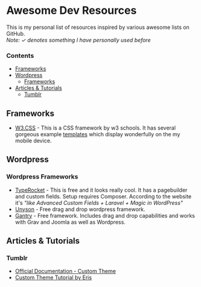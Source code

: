 # Awesome Dev Resources
This is my personal list of resources inspired by various awesome lists on GitHub.  
*Note: ✓ denotes something I have personally used before*
### Contents
- [Frameworks](#frameworks)
- [Wordpress](#wordpress)
  - [Frameworks](#wordpress-frameworks)
- [Articles & Tutorials](#articles-tutorials)
  - [Tumblr](#tumblr)

## Frameworks
* [W3.CSS](https://www.w3schools.com/w3css/) - This is a CSS framework by w3 schools. It has several gorgeous example [templates](https://www.w3schools.com/w3css/w3css_templates.asp) which display wonderfully on the my mobile device.

## Wordpress
### Wordpress Frameworks
* [TypeRocket](https://typerocket.com/) - This is free and it looks really cool. It has a pagebuilder and custom fields. Setup requires Composer. According to the website it's *"like Advanced Custom Fields + Laravel + Magic in WordPress"*  
* [Unyson](http://unyson.io/) - Free drag and drop wordpress framework.
* [Gantry](http://gantry.org/) - Free framework. Includes drag and drop capabilities and works with Grav and Joomla as well as Wordpress.

## Articles & Tutorials
### Tumblr
* [Official Documentation - Custom Theme](https://www.tumblr.com/docs/en/custom_themes)
* [Custom Theme Tutorial by Eris](http://themesbyeris.tumblr.com/tutorial01)
